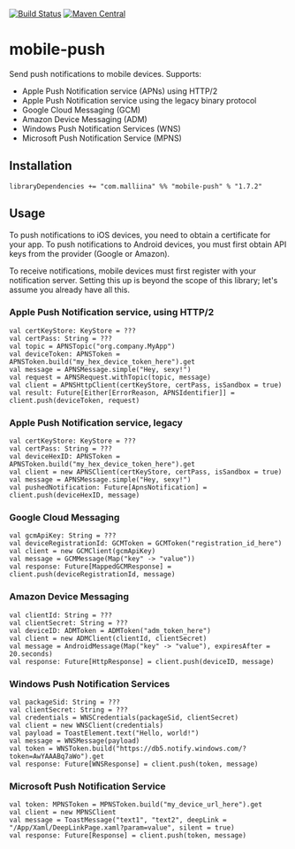 [![Build Status](https://travis-ci.org/malliina/mobile-push.svg?branch=master)](https://travis-ci.org/malliina/mobile-push)
[![Maven Central](https://img.shields.io/maven-central/v/com.malliina/mobile-push_2.11.svg)](https://search.maven.org/#search%7Cga%7C1%7Cg%3A%22com.malliina%22%20AND%20a%3A%22mobile-push_2.11%22)

# mobile-push

Send push notifications to mobile devices. Supports:

- Apple Push Notification service (APNs) using HTTP/2
- Apple Push Notification service using the legacy binary protocol
- Google Cloud Messaging (GCM)
- Amazon Device Messaging (ADM)
- Windows Push Notification Services (WNS)
- Microsoft Push Notification Service (MPNS)

## Installation

    libraryDependencies += "com.malliina" %% "mobile-push" % "1.7.2"

## Usage

To push notifications to iOS devices, you need to obtain a certificate for your app. To push notifications to Android
devices, you must first obtain API keys from the provider (Google or Amazon).

To receive notifications, mobile devices must first register with your notification server. Setting this up is beyond
the scope of this library; let's assume you already have all this.

### Apple Push Notification service, using HTTP/2

    val certKeyStore: KeyStore = ???
    val certPass: String = ???
    val topic = APNSTopic("org.company.MyApp")
    val deviceToken: APNSToken = APNSToken.build("my_hex_device_token_here").get
    val message = APNSMessage.simple("Hey, sexy!")
    val request = APNSRequest.withTopic(topic, message)
    val client = APNSHttpClient(certKeyStore, certPass, isSandbox = true)
    val result: Future[Either[ErrorReason, APNSIdentifier]] = client.push(deviceToken, request)

### Apple Push Notification service, legacy

    val certKeyStore: KeyStore = ???
    val certPass: String = ???
    val deviceHexID: APNSToken = APNSToken.build("my_hex_device_token_here").get
    val client = new APNSClient(certKeyStore, certPass, isSandbox = true)
    val message = APNSMessage.simple("Hey, sexy!")
    val pushedNotification: Future[ApnsNotification] = client.push(deviceHexID, message)

### Google Cloud Messaging

    val gcmApiKey: String = ???
    val deviceRegistrationId: GCMToken = GCMToken("registration_id_here")
    val client = new GCMClient(gcmApiKey)
    val message = GCMMessage(Map("key" -> "value"))
    val response: Future[MappedGCMResponse] = client.push(deviceRegistrationId, message)

### Amazon Device Messaging

    val clientId: String = ???
    val clientSecret: String = ???
    val deviceID: ADMToken = ADMToken("adm_token_here")
    val client = new ADMClient(clientId, clientSecret)
    val message = AndroidMessage(Map("key" -> "value"), expiresAfter = 20.seconds)
    val response: Future[HttpResponse] = client.push(deviceID, message)
    
### Windows Push Notification Services

    val packageSid: String = ???
    val clientSecret: String = ???
    val credentials = WNSCredentials(packageSid, clientSecret)
    val client = new WNSClient(credentials)
    val payload = ToastElement.text("Hello, world!")
    val message = WNSMessage(payload)
    val token = WNSToken.build("https://db5.notify.windows.com/?token=AwYAAABq7aWo").get
    val response: Future[WNSResponse] = client.push(token, message)

### Microsoft Push Notification Service

    val token: MPNSToken = MPNSToken.build("my_device_url_here").get
    val client = new MPNSClient
    val message = ToastMessage("text1", "text2", deepLink = "/App/Xaml/DeepLinkPage.xaml?param=value", silent = true)
    val response: Future[Response] = client.push(token, message)

